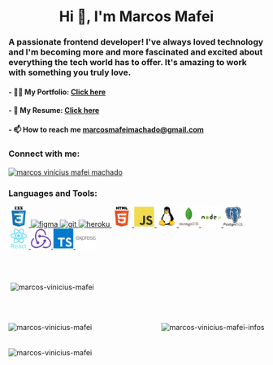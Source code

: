 <h1 align="center">Hi 👋, I'm Marcos Mafei</h1>
<h3>A passionate frontend developer! I've always loved technology and I'm becoming more and more fascinated and excited about everything the tech world has to offer. It's amazing to work with something you truly love.</h3>

<h4>- 👨‍💻 My Portfolio: <a href="https://marcos-mafei-portfolio.vercel.app/" rel="noopener noreferrer" target="_blank">Click here</a> </h4>

<h4>- 📜 My Resume: <a href="https://gitconnected.com/marcos-vinicius-mafei/resume" rel="noopener noreferrer" target="_blank">Click here</a> </h4>

**<h4>- 📫 How to reach me marcosmafeimachado@gmail.com</h4>**

<h3 align="left">Connect with me:</h3>
<p align="left">
<a href="https://linkedin.com/in/marcosviníciusmafeimachado" target="blank"><img align="center" src="https://raw.githubusercontent.com/rahuldkjain/github-profile-readme-generator/master/src/images/icons/Social/linked-in-alt.svg" alt="marcos vinícius mafei machado" height="30" width="40" /></a>
</p>

<h3 align="left">Languages and Tools:</h3>
<p align="left"> <a href="https://www.w3schools.com/css/" target="_blank" rel="noreferrer"> <img src="https://raw.githubusercontent.com/devicons/devicon/master/icons/css3/css3-original-wordmark.svg" alt="css3" width="40" height="40"/> </a>  <a href="https://www.figma.com/" target="_blank" rel="noreferrer"> <img src="https://www.vectorlogo.zone/logos/figma/figma-icon.svg" alt="figma" width="40" height="40"/> </a> <a href="https://git-scm.com/" target="_blank" rel="noreferrer"> <img src="https://www.vectorlogo.zone/logos/git-scm/git-scm-icon.svg" alt="git" width="40" height="40"/> </a> <a href="https://heroku.com" target="_blank" rel="noreferrer"> <img src="https://www.vectorlogo.zone/logos/heroku/heroku-icon.svg" alt="heroku" width="40" height="40"/> </a> <a href="https://www.w3.org/html/" target="_blank" rel="noreferrer"> <img src="https://raw.githubusercontent.com/devicons/devicon/master/icons/html5/html5-original-wordmark.svg" alt="html5" width="40" height="40"/> </a> <a href="https://developer.mozilla.org/en-US/docs/Web/JavaScript" target="_blank" rel="noreferrer"> <img src="https://raw.githubusercontent.com/devicons/devicon/master/icons/javascript/javascript-original.svg" alt="javascript" width="40" height="40"/> </a> <a href="https://www.linux.org/" target="_blank" rel="noreferrer"> <img src="https://raw.githubusercontent.com/devicons/devicon/master/icons/linux/linux-original.svg" alt="linux" width="40" height="40"/> </a> <a href="https://www.mongodb.com/" target="_blank" rel="noreferrer"> <img src="https://raw.githubusercontent.com/devicons/devicon/master/icons/mongodb/mongodb-original-wordmark.svg" alt="mongodb" width="40" height="40"/> </a> <a href="https://nodejs.org" target="_blank" rel="noreferrer"> <img src="https://raw.githubusercontent.com/devicons/devicon/master/icons/nodejs/nodejs-original-wordmark.svg" alt="nodejs" width="40" height="40"/> </a> <a href="https://www.postgresql.org" target="_blank" rel="noreferrer"> <img src="https://raw.githubusercontent.com/devicons/devicon/master/icons/postgresql/postgresql-original-wordmark.svg" alt="postgresql" width="40" height="40"/> </a> <a href="https://reactjs.org/" target="_blank" rel="noreferrer"> <img src="https://raw.githubusercontent.com/devicons/devicon/master/icons/react/react-original-wordmark.svg" alt="react" width="40" height="40"/> </a> <a href="https://redux.js.org" target="_blank" rel="noreferrer"> <img src="https://raw.githubusercontent.com/devicons/devicon/master/icons/redux/redux-original.svg" alt="redux" width="40" height="40"/> </a> <a href="https://www.typescriptlang.org/" target="_blank" rel="noreferrer"> <img src="https://raw.githubusercontent.com/devicons/devicon/master/icons/typescript/typescript-original.svg" alt="typescript" width="40" height="40"/> </a>
<a href="https://expressjs.com" target="_blank" rel="noreferrer"> <img src="https://raw.githubusercontent.com/devicons/devicon/master/icons/express/express-original-wordmark.svg" alt="express" width="40" height="40"/> </a>
</p>
</br>
</br>

<p align="left">&nbsp;<img align="center" src="https://github-readme-stats.vercel.app/api?username=marcos-vinicius-mafei&show_icons=true&locale=en&theme=dracula" alt="marcos-vinicius-mafei" /></p>

</br>
</br>

<p align="left"><img align="left" src="https://i.imgur.com/8hYFPqW.png" alt="marcos-vinicius-mafei"/></p>
<p align="right"><img align="right" src="https://github-readme-stats.vercel.app/api/top-langs?username=marcos-vinicius-mafei&show_icons=true&locale=en&layout=compact&theme=dracula" alt="marcos-vinicius-mafei-infos" /></p>

</br>
</br>

<p align="left"><img align="center" src="https://github-readme-streak-stats.herokuapp.com/?user=marcos-vinicius-mafei&theme=dracula" alt="marcos-vinicius-mafei" /></p>
